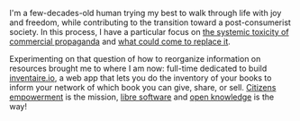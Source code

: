 I'm a few-decades-old human trying my best to walk through life with joy and freedom, while contributing to the transition toward a post-consumerist society. In this process, I have a particular focus on [the systemic toxicity of commercial propaganda](/articles/paper-ethical-marketing/) and [what could come to replace it](/articles/p2p-rm).

Experimenting on that question of how to reorganize information on resources brought me to where I am now: full-time dedicated to build [inventaire.io](https://inventaire.io), a web app that lets you do the inventory of your books to inform your network of which book you can give, share, or sell. [Citizens empowerment](/posts/accelerate-the-ecological-transition-economic-darwinism/) is the mission, [libre software](/tags/libre) and [open knowledge](/tags/openknowledge) is the way!
